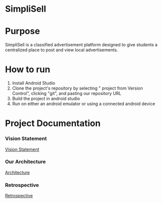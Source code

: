# SimpliSell

# Purpose
SimpliSell is a classified advertisement platform designed to give students a centralized place to post and view local advertisements.

# How to run
1. Install Android Studio
2. Clone the project's repository by selecting " project from Version Control", clicking "git", and pasting our repository URL 
3. Build the project in android studio
4. Run on either an android emulator or using a connected android device

# Project Documentation
### Vision Statement
[Vision Statement](Docs/VISION.md)
### Our Architecture
[Architecture](Docs/ARCHITECTURE.md)
### Retrospective
[Retrospective](Docs/RETROSPECTIVE.md)